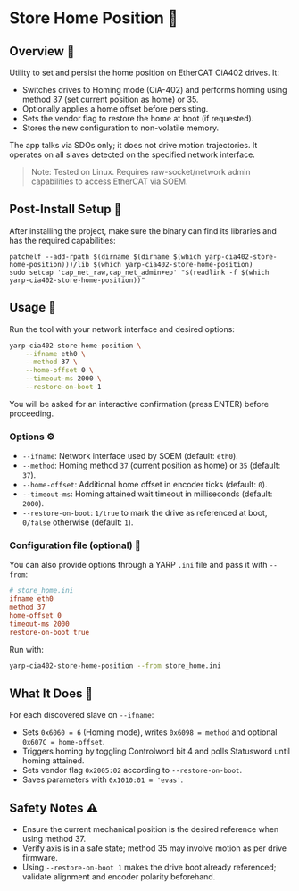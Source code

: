 # Store Home Position 🧭

## Overview 🌟
Utility to set and persist the home position on EtherCAT CiA402 drives. It:
- Switches drives to Homing mode (CiA-402) and performs homing using method 37 (set current position as home) or 35.
- Optionally applies a home offset before persisting.
- Sets the vendor flag to restore the home at boot (if requested).
- Stores the new configuration to non-volatile memory.

The app talks via SDOs only; it does not drive motion trajectories. It operates on all slaves detected on the specified network interface.

> Note: Tested on Linux. Requires raw-socket/network admin capabilities to access EtherCAT via SOEM.

## Post-Install Setup 🔧
After installing the project, make sure the binary can find its libraries and has the required capabilities:

```console
patchelf --add-rpath $(dirname $(dirname $(which yarp-cia402-store-home-position)))/lib $(which yarp-cia402-store-home-position)
sudo setcap 'cap_net_raw,cap_net_admin+ep' "$(readlink -f $(which yarp-cia402-store-home-position))"
```

## Usage 🚀

Run the tool with your network interface and desired options:

```bash
yarp-cia402-store-home-position \
	--ifname eth0 \
	--method 37 \
	--home-offset 0 \
	--timeout-ms 2000 \
	--restore-on-boot 1
```

You will be asked for an interactive confirmation (press ENTER) before proceeding.

### Options ⚙️
- `--ifname`: Network interface used by SOEM (default: `eth0`).
- `--method`: Homing method `37` (current position as home) or `35` (default: `37`).
- `--home-offset`: Additional home offset in encoder ticks (default: `0`).
- `--timeout-ms`: Homing attained wait timeout in milliseconds (default: `2000`).
- `--restore-on-boot`: `1/true` to mark the drive as referenced at boot, `0/false` otherwise (default: `1`).

### Configuration file (optional) 📝
You can also provide options through a YARP `.ini` file and pass it with `--from`:

```ini
# store_home.ini
ifname eth0
method 37
home-offset 0
timeout-ms 2000
restore-on-boot true
```

Run with:

```bash
yarp-cia402-store-home-position --from store_home.ini
```

## What It Does 🧠
For each discovered slave on `--ifname`:
- Sets `0x6060 = 6` (Homing mode), writes `0x6098 = method` and optional `0x607C = home-offset`.
- Triggers homing by toggling Controlword bit 4 and polls Statusword until homing attained.
- Sets vendor flag `0x2005:02` according to `--restore-on-boot`.
- Saves parameters with `0x1010:01 = 'evas'`.

## Safety Notes ⚠️
- Ensure the current mechanical position is the desired reference when using method 37.
- Verify axis is in a safe state; method 35 may involve motion as per drive firmware.
- Using `--restore-on-boot 1` makes the drive boot already referenced; validate alignment and encoder polarity beforehand.
